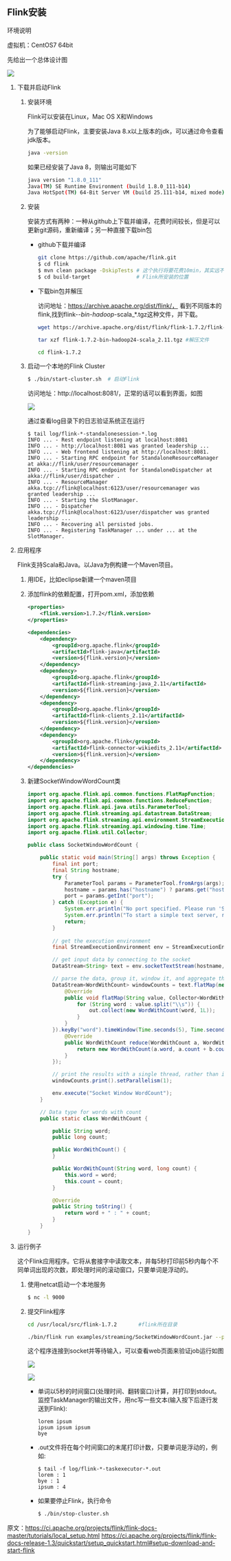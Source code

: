 ## Flink安装

环境说明

虚拟机：CentOS7 64bit

先给出一个总体设计图

![](flink/flink-install-archive.png)

1. 下载并启动Flink

    1. 安装环境

        Flink可以安装在Linux，Mac OS X和Windows
        
        为了能够启动Flink，主要安装Java 8.x以上版本的jdk，可以通过命令查看jdk版本。
        
        ```bash
        java -version
        ```
        
        如果已经安装了Java 8，则输出可能如下

        ```bash
        java version "1.8.0_111"
        Java(TM) SE Runtime Environment (build 1.8.0_111-b14)
        Java HotSpot(TM) 64-Bit Server VM (build 25.111-b14, mixed mode)
        ```

    2. 安装

        安装方式有两种：一种从github上下载并编译，花费时间较长，但是可以更新git源码，重新编译；另一种直接下载bin包
        
        * github下载并编译

            ```bash
            git clone https://github.com/apache/flink.git
            $ cd flink
            $ mvn clean package -DskipTests # 这个执行将要花费10min，其实远不止这个时间，要看网速以及机器性能，编译过程maven要下载好多jar包，共需要编译出152个目标jar
            $ cd build-target               # Flink所安装的位置
            ```

        * 下载bin包并解压

            访问地址：https://archive.apache.org/dist/flink/，
            看到不同版本的flink,找到flink-*-bin-hadoop*-scala_*.tgz这种文件，并下载。

            ```bash
            wget https://archive.apache.org/dist/flink/flink-1.7.2/flink-1.7.2-bin-hadoop24-scala_2.11.tgz #下载文件

            tar xzf flink-1.7.2-bin-hadoop24-scala_2.11.tgz #解压文件

            cd flink-1.7.2
            ```
    3. 启动一个本地的Flink Cluster

        ```bash
        $ ./bin/start-cluster.sh  # 启动Flink
        ```

        访问地址：http://localhost:8081/，正常的话可以看到界面，如图

        ![](flink/flink-install-jobmanager-1.png)

        通过查看log目录下的日志验证系统正在运行

        ```
        $ tail log/flink-*-standalonesession-*.log
        INFO ... - Rest endpoint listening at localhost:8081
        INFO ... - http://localhost:8081 was granted leadership ...
        INFO ... - Web frontend listening at http://localhost:8081.
        INFO ... - Starting RPC endpoint for StandaloneResourceManager at akka://flink/user/resourcemanager .
        INFO ... - Starting RPC endpoint for StandaloneDispatcher at akka://flink/user/dispatcher .
        INFO ... - ResourceManager akka.tcp://flink@localhost:6123/user/resourcemanager was granted leadership ...
        INFO ... - Starting the SlotManager.
        INFO ... - Dispatcher akka.tcp://flink@localhost:6123/user/dispatcher was granted leadership ...
        INFO ... - Recovering all persisted jobs.
        INFO ... - Registering TaskManager ... under ... at the SlotManager.
        ```

2. 应用程序

    Flink支持Scala和Java。以Java为例构建一个Maven项目。

    1. 用IDE，比如eclipse新建一个maven项目

    2. 添加flink的依赖配置，打开pom.xml，添加依赖

        ```xml
        <properties>
            <flink.version>1.7.2</flink.version>
        </properties>

        <dependencies>
            <dependency>
                <groupId>org.apache.flink</groupId>
                <artifactId>flink-java</artifactId>
                <version>${flink.version}</version>
            </dependency>
            <dependency>
                <groupId>org.apache.flink</groupId>
                <artifactId>flink-streaming-java_2.11</artifactId>
                <version>${flink.version}</version>
            </dependency>
            <dependency>
                <groupId>org.apache.flink</groupId>
                <artifactId>flink-clients_2.11</artifactId>
                <version>${flink.version}</version>
            </dependency>
            <dependency>
                <groupId>org.apache.flink</groupId>
                <artifactId>flink-connector-wikiedits_2.11</artifactId>
                <version>${flink.version}</version>
            </dependency>
        </dependencies>
        ```

    3. 新建SocketWindowWordCount类

        ```java   
        import org.apache.flink.api.common.functions.FlatMapFunction;
        import org.apache.flink.api.common.functions.ReduceFunction;
        import org.apache.flink.api.java.utils.ParameterTool;
        import org.apache.flink.streaming.api.datastream.DataStream;
        import org.apache.flink.streaming.api.environment.StreamExecutionEnvironment;
        import org.apache.flink.streaming.api.windowing.time.Time;
        import org.apache.flink.util.Collector;

        public class SocketWindowWordCount {

            public static void main(String[] args) throws Exception {
                final int port;
                final String hostname;
                try {
                    ParameterTool params = ParameterTool.fromArgs(args);
                    hostname = params.has("hostname") ? params.get("hostname") : "localhost";
                    port = params.getInt("port");
                } catch (Exception e) {
                    System.err.println("No port specified. Please run 'SocketWindowWordCount --hostname <hostname> --port <port>', where hostname (localhost by default) and port is the address of the text server");
                    System.err.println("To start a simple text server, run 'netcat -l <port>' and type the input text into the command line");
                    return;
                }
                
                // get the execution environment
                final StreamExecutionEnvironment env = StreamExecutionEnvironment.getExecutionEnvironment();

                // get input data by connecting to the socket
                DataStream<String> text = env.socketTextStream(hostname, port, "\n");

                // parse the data, group it, window it, and aggregate the counts
                DataStream<WordWithCount> windowCounts = text.flatMap(new FlatMapFunction<String, WordWithCount>() {
                    @Override
                    public void flatMap(String value, Collector<WordWithCount> out) throws Exception {
                        for (String word : value.split("\\s")) {
                            out.collect(new WordWithCount(word, 1L));
                        }
                    }
                }).keyBy("word").timeWindow(Time.seconds(5), Time.seconds(1)).reduce(new ReduceFunction<WordWithCount>() {
                    @Override
                    public WordWithCount reduce(WordWithCount a, WordWithCount b) {
                        return new WordWithCount(a.word, a.count + b.count);
                    }
                });

                // print the results with a single thread, rather than in parallel
                windowCounts.print().setParallelism(1);

                env.execute("Socket Window WordCount");
            }

            // Data type for words with count
            public static class WordWithCount {

                public String word;
                public long count;

                public WordWithCount() {
                }

                public WordWithCount(String word, long count) {
                    this.word = word;
                    this.count = count;
                }

                @Override
                public String toString() {
                    return word + " : " + count;
                }
            }
        }
        ```
    

3. 运行例子

    这个Flink应用程序。它将从套接字中读取文本，并每5秒打印前5秒内每个不同单词出现的次数，即处理时间的滚动窗口，只要单词是浮动的。
    
    1. 使用netcat启动一个本地服务

        ```bash
        $ nc -l 9000
        ```
        
    2. 提交Flink程序

        ```bash
        cd /usr/local/src/flink-1.7.2       #flink所在目录
        
        ./bin/flink run examples/streaming/SocketWindowWordCount.jar --port 9000        #启动9000端口
        ```

        这个程序连接到socket并等待输入，可以查看web页面来验证job运行如图

        ![](flink/flink-install-jobmanager-2.png)

        ![](flink/flink-install-jobmanager-3.png)

        * 单词以5秒的时间窗口(处理时间、翻转窗口)计算，并打印到stdout。监控TaskManager的输出文件，用nc写一些文本(输入按下后逐行发送到Flink):

            ```
            lorem ipsum
            ipsum ipsum ipsum
            bye
            ```

        * .out文件将在每个时间窗口的末尾打印计数，只要单词是浮动的，例如:

            ```
            $ tail -f log/flink-*-taskexecutor-*.out
            lorem : 1
            bye : 1
            ipsum : 4
            ```
        
        * 如果要停止Flink，执行命令

            ```bash
            $ ./bin/stop-cluster.sh

            ```

    

原文：https://ci.apache.org/projects/flink/flink-docs-master/tutorials/local_setup.html
https://ci.apache.org/projects/flink/flink-docs-release-1.3/quickstart/setup_quickstart.html#setup-download-and-start-flink
